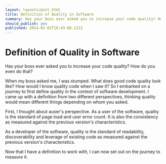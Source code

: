 ```yaml
---
layout: layouts/post.html
title: Definition of Quality in Software
summary: Has your boss ever asked you to increase your code quality? How did you do that?
should_publish: yes
published: 2014-02-01T16:43:08.111Z
---
```

# Definition of Quality in Software

Has your boss ever asked you to increase your code quality? How do you even do that?

When my boss asked me, I was stumped. What does good code quality look like? How would I know quality code when I saw it? So I embarked on a journey to first define quality in the context of software development. I came up with a definition from two different perspectives, thinking quality would mean different things depending on whom you asked.

First, I thought about auser's perspective. As a user of the software, quality is the standard of page load and user error count. It is also the consistency as measured against the previous version's characteristics.

As a developer of the software, quality is the standard of readability, discoverability and leverage of existing code as measured against the previous version's characteristics.

Now that I have a definition to work with, I can now set out on the journey to measure it.
